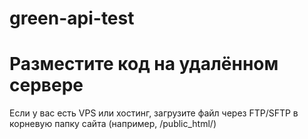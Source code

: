 # green-api-test

# Разместите код на удалённом сервере
Если у вас есть VPS или хостинг, загрузите файл через FTP/SFTP в корневую папку сайта (например, /public_html/)
